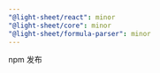 ```yaml
---
"@light-sheet/react": minor
"@light-sheet/core": minor
"@light-sheet/formula-parser": minor
---
```


npm 发布
